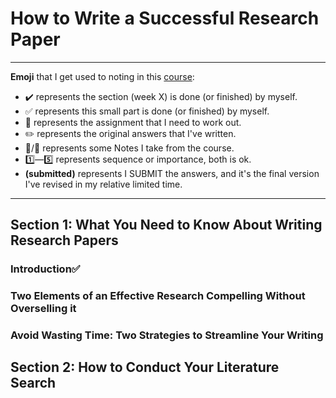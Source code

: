 # How to Write a Successful Research Paper

---

**Emoji** that I get used to noting in this [course](https://www.udemy.com/share/101Xu63@LGMWmpmkCYPC47r2h7X-rnsBojPWw18n9aFe9YZ-wvtSbjjyqJmtGCPTt-M6-Jgg9g==/):

- :heavy_check_mark: represents the section (week X) is done (or finished) by myself. 
- :white_check_mark: represents this small part is done (or finished) by myself.
- :red_circle: represents the assignment that I  need to work out.
- :pencil2: represents the original answers that I've written.
- :pushpin:/:memo: represents some Notes I take from the course.
- :one:—:five: represents sequence or importance, both is ok.
- **(submitted)** represents I  SUBMIT the answers, and it's the final version I've revised in my relative limited time.

---

## Section 1: What You Need to Know About Writing Research Papers

### Introduction:white_check_mark:

### Two Elements of an Effective Research Compelling Without Overselling it

### Avoid Wasting Time: Two Strategies to Streamline Your Writing

## Section 2: How to  Conduct Your Literature Search